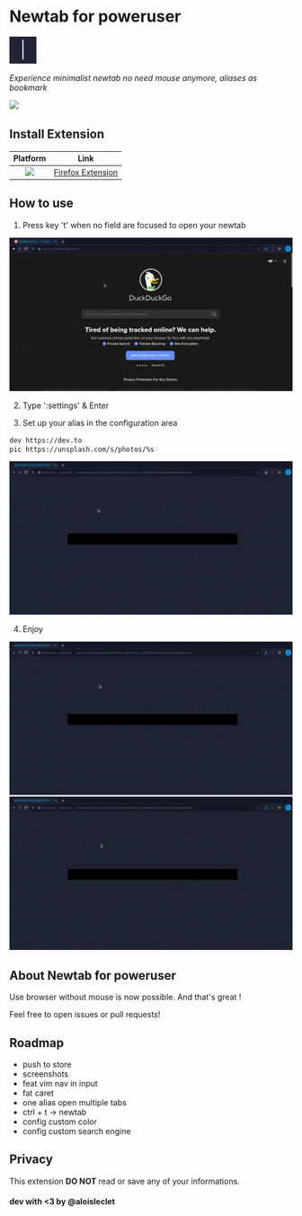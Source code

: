# Newtab for poweruser

<img src="images/icon.png" width="48px" height="48px">

*Experience minimalist newtab*
*no need mouse anymore, aliases as bookmark*

![](https://img.shields.io/amo/users/{37d7927b-a05b-44d8-a61a-737db6f56924}?color=FF6611&label=Firefox%20users&style=flat-square) 

## Install Extension

|Platform|Link|
|:-:|:-:|
|[<img src = "https://i.imgur.com/M6KOVju.png" width="25px">](https://addons.mozilla.org/addon/newtab-for-poweruser/)| [Firefox Extension](https://addons.mozilla.org/addon/newtab-for-poweruser/)|

## How to use

1. Press key 't' when no field are focused to open your newtab

<img src="images/t.gif">


2. Type ':settings' & Enter

3. Set up your alias in the configuration area

```
dev https://dev.to
pic https://unsplash.com/s/photos/%s
```

<img src="images/settings.gif">

4. Enjoy

<img src="images/alias.gif">

<img src="images/alias_arg.gif">


## About Newtab for poweruser

Use browser without mouse is now possible. And that's great !

Feel free to open issues or pull requests!

## Roadmap

* push to store
* screenshots
* feat vim nav in input
* fat caret
* one alias open multiple tabs
* ctrl + t -> newtab
* config custom color
* config custom search engine

## Privacy

This extension **DO NOT** read or save any of your informations. 

#### dev with <3 by @aloisleclet
